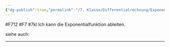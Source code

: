 ```yaml
---
{"dg-publish":true,"permalink":"/7. Klasse/Differentialrechnung/Exponentialfunktion ableiten/"}
---
```


#F712 #F7 #7kl
Ich kann die Exponentialfunktion ableiten.

siehe auch:
___
